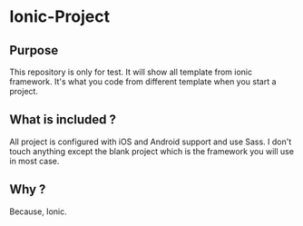 # Ionic-Project

## Purpose

This repository is only for test. It will show all template from ionic framework. It's what you code from different template when you start a project.

## What is included ?

All project is configured with iOS and Android support and use Sass. I don't touch anything except the blank project which is the framework you will use in most case.

## Why ?

Because, Ionic.
